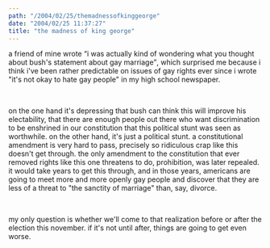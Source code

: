 ```yaml
---
path: "/2004/02/25/themadnessofkinggeorge" 
date: "2004/02/25 11:37:27" 
title: "the madness of king george" 
---
```

<p>a friend of mine wrote <q>i was actually kind of wondering what you thought about bush's statement about gay marriage</q>, which surprised me because i think i've been rather predictable on issues of gay rights ever since i wrote "it's not okay to hate gay people" in my high school newspaper.</p><br><p>on the one hand it's depressing that bush can think this will improve his electability, that there are enough people out there who want discrimination to be enshrined in our constitution that this political stunt was seen as worthwhile. on the other hand, it's just a political stunt. a constitutional amendment is very hard to pass, precisely so ridiculous crap like this doesn't get through. the only amendment to the constitution that ever removed rights like this one threatens to do, prohibition, was later repealed. it would take years to get this through, and in those years, americans are going to meet more and more openly gay people and discover that they are less of a threat to "the sanctity of marriage" than, say, divorce.</p><br><p>my only question is whether we'll come to that realization before or after the election this november. if it's not until after, things are going to get even worse.</p>